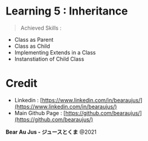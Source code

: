 # Learning 5 : Inheritance
> Achieved Skills :
+ Class as Parent
+ Class as Child
+ Implementing Extends in a Class
+ Instanstiation of Child Class

# Credit
+ Linkedin : [https://www.linkedin.com/in/bearaujus/](https://www.linkedin.com/in/bearaujus/)
+ Main Github Page : [https://github.com/bearaujus/](https://github.com/bearaujus/)

**Bear Au Jus - ジュースとくま** @2021
